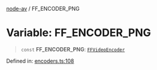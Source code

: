 [node-av](../globals.md) / FF\_ENCODER\_PNG

# Variable: FF\_ENCODER\_PNG

> `const` **FF\_ENCODER\_PNG**: [`FFVideoEncoder`](../type-aliases/FFVideoEncoder.md)

Defined in: [encoders.ts:108](https://github.com/seydx/av/blob/f8631fc881b394300b1479f511d55cf1c370a87f/src/constants/encoders.ts#L108)
